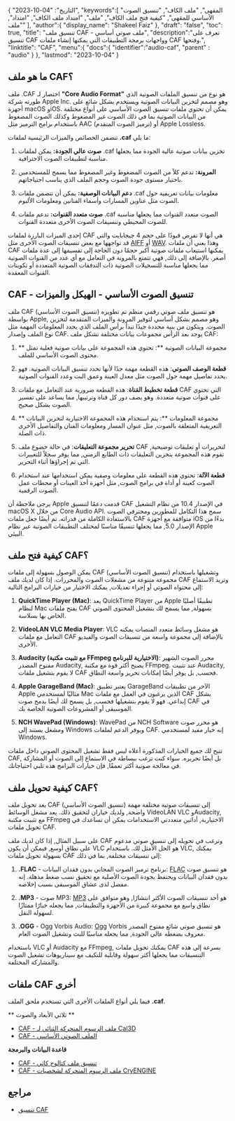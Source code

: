 {
"التاريخ": "04-10-2023",
   "keywords":[
"المقهى",
"ملف الكاف",
"تنسيق الصوت الأساسي للمقهى",
"كيفية فتح ملف الكاف",
"ملف",
"امتداد ملف الكاف",
"امتداد",
"ملف"
],
   "author":{
"display_name": "Shakeel Faiz"
},
"draft": "false",
"toc": true,
"title": "تنسيق ملف CAF - ملف صوتي أساسي",
   "description":"تعرف على تنسيق CAF وواجهات برمجة التطبيقات التي يمكنها إنشاء ملفات CAF وفتحها.",
"linktitle": "CAF",
   "menu":{
      "docs":{
         "identifier":"audio-caf",
"parent" : "audio"
}
},
"lastmod": "2023-10-04"
}

## ما هو ملف CAF؟

ملف .CAF اختصار لـ **"Core Audio Format"** هو نوع من تنسيق الملفات الصوتية الذي طورته شركة Apple Inc. وهو مصمم لتخزين البيانات الصوتية ويستخدم بشكل شائع على أجهزة macOS وiOS. يمكن أن تحتوي ملفات تنسيق الصوت الأساسي على أنواع مختلفة من البيانات الصوتية بما في ذلك الصوت غير المضغوط وكذلك الصوت المضغوط باستخدام برامج الترميز مثل AAC (ترميز الصوت المتقدم) أو Apple Lossless.

تتضمن الخصائص والميزات الرئيسية لملفات **.caf** ما يلي:

1. **صوت عالي الجودة:** يمكن لملفات .caf تخزين بيانات صوتية عالية الجودة مما يجعلها مناسبة لتطبيقات الصوت الاحترافية.

2. **المرونة:** تدعم كلاً من الصوت المضغوط وغير المضغوط مما يسمح للمستخدمين باختيار مستوى جودة الصوت وحجم الملف الذي يناسب احتياجاتهم.

3. **دعم البيانات الوصفية:** يمكن أن تتضمن ملفات .caf معلومات بيانات تعريفية حول الصوت مثل عناوين المسارات وأسماء الفنانين ومعلومات الألبوم.

4. **صوت متعدد القنوات:** تدعم ملفات .caf الصوت متعدد القنوات مما يجعلها مناسبة للصوت المحيطي وتنسيقات الصوت الأخرى متعددة القنوات.

إحدى الميزات البارزة لملفات CAF هي أنها لا تفرض قيودًا على حجم 4 جيجابايت والتي قد تواجهها مع بعض تنسيقات الصوت الأخرى مثل [AIFF](/ar/audio/aiff/) أو [WAV](/ar/audio/wav/). وهذا يعني أن ملفات CAF يمكنها استيعاب ملفات صوتية أكبر حجمًا دون الحاجة إلى تقسيمها إلى عدة ملفات أصغر. بالإضافة إلى ذلك, فهي تتمتع بالمرونة في التعامل مع أي عدد من القنوات الصوتية مما يجعلها مناسبة للتسجيلات الصوتية ذات التدفقات الصوتية المتعددة أو تكوينات القنوات المعقدة.

## CAF - تنسيق الصوت الأساسي - الهيكل والميزات

ملف CAF (تنسيق الصوت الأساسي) هو تنسيق ملف صوتي رقمي منظم تم تطويره بواسطة Apple, وهو مصمم بشكل أساسي لتوفير المرونة والميزات المتقدمة لتخزين الصوت. ويتكون من بنية محددة جيدًا تبدأ برأس الملف الذي يحدد المعلومات المهمة مثل نوع الملف وإصدار CAF. يوجد بعد الرأس مجموعات بيانات مختلفة تشكل ملف CAF:

1. ** مجموعة البيانات الصوتية **: تحتوي هذه المجموعة على بيانات صوتية فعلية تمثل محتوى الصوت الأساسي للملف.
    












2. **قطعة الوصف الصوتي**: هذه القطعة مهمة جدًا لأنها تحدد تنسيق البيانات الصوتية. فهو يحدد تفاصيل مهمة حول الصوت مثل معدل العينة وعمق البت وعدد القنوات الصوتية.
    












3. **قطعة تخطيط القناة**: هذه القطعة ضرورية عند التعامل مع ملفات CAF التي تحتوي على قنوات صوتية متعددة. وهو يصف دور كل قناة وترتيبها, مما يساعد على تفسير الصوت بشكل صحيح.
    












4. ** مجموعة المعلومات **: يتم استخدام هذه المجموعة الاختيارية لتخزين البيانات التعريفية المتعلقة بالصوت, مثل عنوان المسار ومعلومات الفنان والتفاصيل الأخرى ذات الصلة.
    












5. **تحرير مجموعة التعليقات**: في حالة خضوع ملف CAF لتحريرات أو تعليقات توضيحية, تقوم هذه المجموعة بتخزين التعليقات ذات الطابع الزمني, مما يوفر سجلاً للتغييرات التي تم إجراؤها أثناء التحرير.
    












6. **قطعة الآلة**: تحتوي هذه القطعة على معلومات وصفية يمكن استخدامها عند استخدام الصوت كعينة أو أداة في برامج الصوت, مثل أجهزة أخذ العينات أو محطات عمل الصوت الرقمية.
    













يرجى ملاحظة أن Apple قدمت دعمًا لتنسيق CAF في الإصدار 10.4 من نظام التشغيل macOS X من خلال Core Audio API. سمح هذا التكامل للمطورين ومحترفي الصوت بالاستفادة الكاملة من قدراته. تم أيضًا جعل ملفات CAF متوافقة مع أجهزة iOS بدءًا من الإصدار 5.0, مما يجعلها تنسيقًا مناسبًا لمختلف التطبيقات الصوتية عبر نظام Apple البيئي.

## كيفية فتح ملف CAF؟

يمكن الوصول بسهولة إلى ملفات CAF (تنسيق الصوت الأساسي) وتشغيلها باستخدام مجموعة متنوعة من مشغلات الصوت والمحررات. إذا كان لديك ملف CAF وتريد الاستماع إلى محتواه الصوتي أو إجراء تعديلات, يمكنك الاختيار من خيارات البرامج التالية:

1. **QuickTime Player (Mac)**: يعد QuickTime Player من Apple تطبيقًا أصليًا لنظام Mac يفتح ملفات CAF بسهولة, مما يسمح لك بتشغيل المحتوى الصوتي الخاص بها بسلاسة.
    












2. **VideoLAN VLC Media Player**: VLC هو مشغل وسائط متعدد المنصات يمكنه التعامل مع ملفات CAF بالإضافة إلى مجموعة واسعة من تنسيقات الصوت والفيديو الأخرى.
    












3. **Audacity (مع تثبيت مكتبة FFmpeg الاختيارية للبرنامج)**: محرر الصوت الشهير مفتوح المصدر Audacity, يصبح أكثر قوة مع مكتبة FFmpeg. عند تثبيت Audacity, لا يقوم بتشغيل ملفات CAF فحسب, بل يوفر أيضًا إمكانات تحرير واسعة النطاق.
    












4. **Apple GarageBand (Mac)**: يعتبر تطبيق GarageBand الآخر من تطبيقات Apple مثاليًا لمستخدمي Mac الذين يرغبون في العمل مع ملفات CAF بشكل إبداعي. فهو لا يقوم بتشغيلها فحسب, بل يسمح لك أيضًا بدمج صوت CAF في الموسيقى أو المشروعات الصوتية الخاصة بك.
    












5. **NCH WavePad (Windows)**: WavePad من NCH Software هو محرر صوت ومشغل يستند إلى Windows ويوفر الدعم لملفات CAF. إنه خيار مفيد لمستخدمي Windows.
    













تتيح لك جميع الخيارات المذكورة أعلاه ليس فقط تشغيل المحتوى الصوتي داخل ملفات CAF, بل أيضًا تحريره. سواء كنت ترغب ببساطة في الاستماع إلى الصوت أو المشاركة في معالجة صوتية أكثر تعمقًا, فإن خيارات البرامج هذه تلبي احتياجاتك.

## كيفية تحويل ملف CAF؟

يعد تحويل ملف CAF (تنسيق الصوت الأساسي) إلى تنسيقات صوتية مختلفة مهمة واضحة, ولديك خياران لتحقيق ذلك. يعد مشغل الوسائط VideoLAN VLC وAudacity, مع تثبيت مكتبة FFmpeg الاختيارية, أداتين متعددتي الاستخدامات يمكن أن تساعدك في تحويل ملفات CAF.

على سبيل المثال, إذا كان لديك ملف CAF وترغب في تحويله إلى تنسيق صوتي مدعوم على نطاق أوسع, فيمكن أن يكون VLC هو الحل الأمثل لك. باستخدام VLC, يمكنك بسهولة تحويل ملفات CAF إلى تنسيقات مختلفة, بما في ذلك:

1. **.FLAC** - برنامج ترميز الصوت المجاني بدون فقدان البيانات: [FLAC](/ar/audio/flac) هو تنسيق صوت بدون فقدان البيانات ويحتفظ بجودة الصوت الأصلية مع تحقيق نسب ضغط مذهلة. إنه مفضل لدى عشاق الموسيقى بسبب إخلاصه.

2. **.MP3** - صوت MP3: [MP3](/ar/audio/mp3/) هو أحد تنسيقات الصوت الأكثر انتشارًا, وهو متوافق على نطاق واسع مع مجموعة كبيرة من الأجهزة والتطبيقات, مما يجعله خيارًا ممتازًا لسهولة النقل.

3. **.OGG** - Ogg Vorbis Audio: [Ogg](/ar/audio/ogg/) Vorbis هو تنسيق صوتي شائع مفتوح المصدر معروف بضغطه عالي الجودة, مما يجعله مناسبًا للبث وتشغيل الصوت العام.
   


باستخدام VLC أو Audacity مع FFmpeg, يمكنك تحويل ملفات CAF بسرعة إلى هذه التنسيقات مما يجعلها أكثر سهولة وقابلية للتكيف مع سيناريوهات تشغيل الصوت والمشاركة المختلفة.

## ملفات CAF أخرى

فيما يلي أنواع الملفات الأخرى التي تستخدم ملحق الملف **.caf**.

** ثلاثي الأبعاد والصوت **
- [CAF - ملف الرسوم المتحركة الثنائي لـ Cal3D](/ar/3d/caf-cal3d/)
- [CAF - الملف الصوتي الأساسي](/ar/audio/caf/)

**قاعدة البيانات والبرمجة**
- [CAF - تنسيق ملف كتالوج كاثي](/ar/database/caf/)
- [CAF - ملف الرسوم المتحركة لشخصيات CryENGINE](/ar/programming/caf-cryengine/)

## مراجع
* [تنسيق CAF](https://developer.apple.com/library/archive/documentation/MusicAudio/Reference/CAFSpec/CAF_spec/CAF_spec.html)

